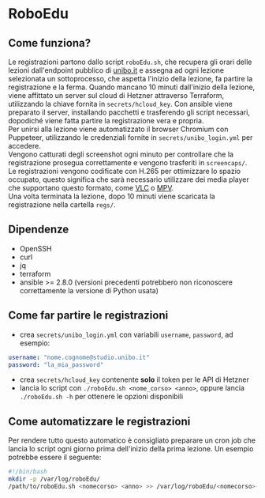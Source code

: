 # RoboEdu

## Come funziona?

Le registrazioni partono dallo script `roboEdu.sh`, che recupera gli orari
delle lezioni dall'endpoint pubblico di [unibo.it](https://unibo.it) e assegna
ad ogni lezione selezionata un sottoprocesso, che aspetta l'inizio della
lezione, fa partire la registrazione e la ferma. Quando mancano 10 minuti
dall'inizio della lezione, viene affittato un server sul cloud di Hetzner
attraverso Terraform, utilizzando la chiave fornita in `secrets/hcloud_key`.
Con ansible viene preparato il server, installando pacchetti e trasferendo gli
script necessari, dopodiché viene fatta partire la registrazione vera e
propria.\
Per unirsi alla lezione viene automatizzato il browser Chromium
con Puppeteer, utilizzando le credenziali fornite in `secrets/unibo_login.yml`
per accedere.\
Vengono catturati degli screenshot ogni minuto per controllare
che la registrazione prosegua correttamente e vengono trasferiti in
`screencaps/`.\
Le registrazioni vengono codificate con H.265 per ottimizzare lo
spazio occupato, questo significa che sarà necessario utilizzare dei media
player che supportano questo formato, come [VLC](https://www.videolan.org/vlc/)
o [MPV](https://github.com/mpv-player/mpv).\
Una volta terminata la lezione, dopo 10 minuti viene scaricata la registrazione
nella cartella `regs/`.

## Dipendenze
- OpenSSH
- curl
- jq
- terraform
- ansible >= 2.8.0 (versioni precedenti potrebbero non riconoscere
correttamente la versione di Python usata)

## Come far partire le registrazioni
- crea `secrets/unibo_login.yml` con variabili `username`, `password`, ad
esempio:
```yaml
username: "nome.cognome@studio.unibo.it"
password: "la_mia_password"
```
- crea `secrets/hcloud_key` contenente **solo** il token per le API di Hetzner
- lancia lo script con `./roboEdu.sh <nome_corso> <anno>`, oppure lancia
`./roboEdu.sh -h` per ottenere le opzioni disponibili

## Come automatizzare le registrazioni

Per rendere tutto questo automatico è consigliato preparare un cron job che
lancia lo script ogni giorno prima dell'inizio della prima lezione. Un esempio
potrebbe essere il seguente:
```sh
#!/bin/bash
mkdir -p /var/log/roboEdu/
/path/to/roboEdu.sh <nomecorso> <anno> >> /var/log/roboEdu/<nomecorso>-<anno>-$(date '+%y%m%d').log 2>&1
```


